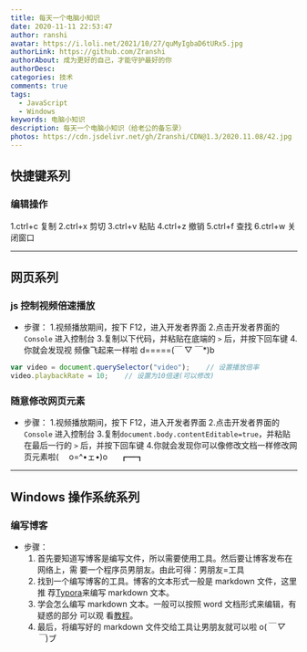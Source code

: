```yaml
---
title: 每天一个电脑小知识
date: 2020-11-11 22:53:47
author: ranshi
avatar: https://i.loli.net/2021/10/27/quMyIgbaD6tURx5.jpg
authorLink: https://github.com/Zranshi
authorAbout: 成为更好的自己，才能守护最好的你
authorDesc:
categories: 技术
comments: true
tags:
  - JavaScript
  - Windows
keywords: 电脑小知识
description: 每天一个电脑小知识（给老公的备忘录）
photos: https://cdn.jsdelivr.net/gh/Zranshi/CDN@1.3/2020.11.08/42.jpg
---
```


## 快捷键系列

### 编辑操作

1.ctrl+c 复制 2.ctrl+x 剪切 3.ctrl+v 粘贴 4.ctrl+z 撤销 5.ctrl+f 查找 6.ctrl+w
关闭窗口

---

## 网页系列

### js 控制视频倍速播放

- 步骤： 1.视频播放期间，按下 F12，进入开发者界面 2.点击开发者界面的 `Console`
  进入控制台 3.复制以下代码，并粘贴在底端的 `>` 后，并按下回车键 4.你就会发现视
  频像飞起来一样啦 d=====(￣ ▽ ￣\*)b

```JavaScript
var video = document.querySelector("video");    // 设置播放倍率
video.playbackRate = 10;    // 设置为10倍速(可以修改)
```

### 随意修改网页元素

- 步骤： 1.视频播放期间，按下 F12，进入开发者界面 2.点击开发者界面的 `Console`
  进入控制台 3.复制`document.body.contentEditable=true`，并粘贴在最后一行的 `>`
  后，并按下回车键 4.你就会发现你可以像修改文档一样修改网页元素啦(　 o=^•ェ•)o
  　 ┏━┓

---

## Windows 操作系统系列

### 编写博客

- 步骤：
  1. 首先要知道写博客是编写文件，所以需要使用工具。然后要让博客发布在网络上，需
     要一个程序员男朋友。由此可得：男朋友=工具
  2. 找到一个编写博客的工具。博客的文本形式一般是 markdown 文件，这里推
     荐[Typora](https://typora.io/)来编写 markdown 文本。
  3. 学会怎么编写 markdown 文本。一般可以按照 word 文档形式来编辑，有疑惑的部分
     可以观
     看[教程](https://zranshi.github.io/2020/11/08/markdown%E6%95%99%E7%A8%8B/)。
  4. 最后，将编写好的 markdown 文件交给工具让男朋友就可以啦 o(_￣ ▽ ￣_)ブ
